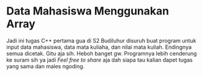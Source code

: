 <h1>Data Mahasiswa Menggunakan Array</h1>
Jadi ini tugas C++ pertama gua di S2 Budiluhur disuruh buat program untuk input data mahasiswa, data mata kuliaha, dan nilai mata kuliah. Endingnya semua dicetak. Gitu aja sih. Heboh banget gw.
Programnya lebih cenderung ke suram sih ya jadi <i>Feel free to share</i> aja dah siapa tau kalian dapet tugas yang sama dan males ngoding.
